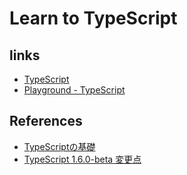 # Learn to TypeScript

## links
- [TypeScript](https://www.typescriptlang.org/index.html)
- [Playground - TypeScript](https://www.typescriptlang.org/play/index.html)

## References
- [TypeScriptの基礎](https://github.com/takahashiakira/tech_for_web/wiki/TypeScript%E3%81%AE%E5%9F%BA%E7%A4%8E)
- [TypeScript 1.6.0-beta 変更点](http://qiita.com/vvakame/items/072fa78f9fe496edd1f0)
